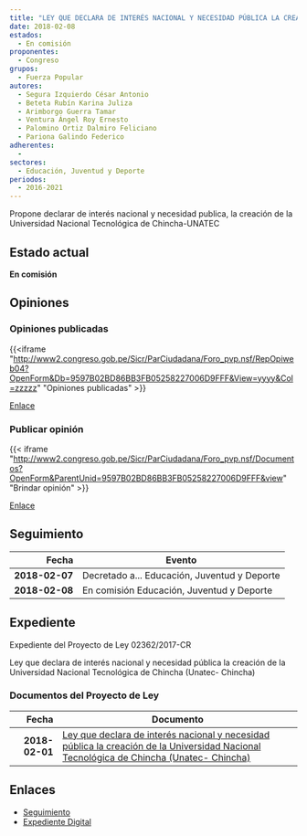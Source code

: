 ```yaml
---
title: "LEY QUE DECLARA DE INTERÉS NACIONAL Y NECESIDAD PÚBLICA LA CREACIÓN DE LA UNIVERSIDAD NACIONAL TECNOLÓGICA DE CHINCHA (UNATEC-CHINCHA)"
date: 2018-02-08
estados: 
  - En comisión
proponentes: 
  - Congreso
grupos: 
  - Fuerza Popular
autores: 
  - Segura Izquierdo César Antonio
  - Beteta Rubín Karina Juliza
  - Arimborgo Guerra Tamar
  - Ventura Ángel Roy Ernesto
  - Palomino Ortiz Dalmiro Feliciano
  - Pariona Galindo Federico
adherentes: 
  - 
sectores: 
  - Educación, Juventud y Deporte
periodos: 
  - 2016-2021
---
```


Propone declarar de interés nacional y necesidad publica, la creación de la Universidad Nacional Tecnológica de Chincha-UNATEC


## Estado actual

**En comisión**

## Opiniones

### Opiniones publicadas

{{<iframe "http://www2.congreso.gob.pe/Sicr/ParCiudadana/Foro_pvp.nsf/RepOpiweb04?OpenForm&Db=9597B02BD86BB3FB05258227006D9FFF&View=yyyy&Col=zzzzz" "Opiniones publicadas" >}}

[Enlace](http://www2.congreso.gob.pe/Sicr/ParCiudadana/Foro_pvp.nsf/RepOpiweb04?OpenForm&Db=9597B02BD86BB3FB05258227006D9FFF&View=yyyy&Col=zzzzz)
### Publicar opinión

{{< iframe "http://www2.congreso.gob.pe/Sicr/ParCiudadana/Foro_pvp.nsf/Documentos?OpenForm&ParentUnid=9597B02BD86BB3FB05258227006D9FFF&view" "Brindar opinión" >}}

[Enlace](http://www2.congreso.gob.pe/Sicr/ParCiudadana/Foro_pvp.nsf/Documentos?OpenForm&ParentUnid=9597B02BD86BB3FB05258227006D9FFF&view)

## Seguimiento

| Fecha | Evento |
|------:|--------|
| **2018-02-07** | Decretado a... Educación, Juventud y Deporte|
| **2018-02-08** | En comisión Educación, Juventud y Deporte|


## Expediente

Expediente del Proyecto de Ley 02362/2017-CR

Ley que declara de interés nacional y necesidad pública la creación de la Universidad Nacional Tecnológica de Chincha (Unatec- Chincha)


### Documentos del Proyecto de Ley

| Fecha | Documento |
|------:|--------|
| **2018-02-01** | [Ley que declara de interés nacional y necesidad pública la creación de la Universidad Nacional Tecnológica de Chincha (Unatec- Chincha)](http://www.leyes.congreso.gob.pe/Documentos/2016_2021/Proyectos_de_Ley_y_de_Resoluciones_Legislativas/PL0236220180201.pdf) |

## Enlaces 

- [Seguimiento](http://www2.congreso.gob.pe/Sicr/TraDocEstProc/CLProLey2016.nsf/f7fff46988ca05b1052578e100829cc7/a3782db29b7d571e05258227006fde4b?OpenDocument)
- [Expediente Digital](http://www2.congreso.gob.pe/Sicr/TraDocEstProc/CLProLey2016.nsf/f7fff46988ca05b1052578e100829cc7/a3782db29b7d571e05258227006fde4b?OpenDocument&Click=05257FB7005EB655.eb71d0cf91d8294e05256cdf006b5706/$Body/0.1C6C)
